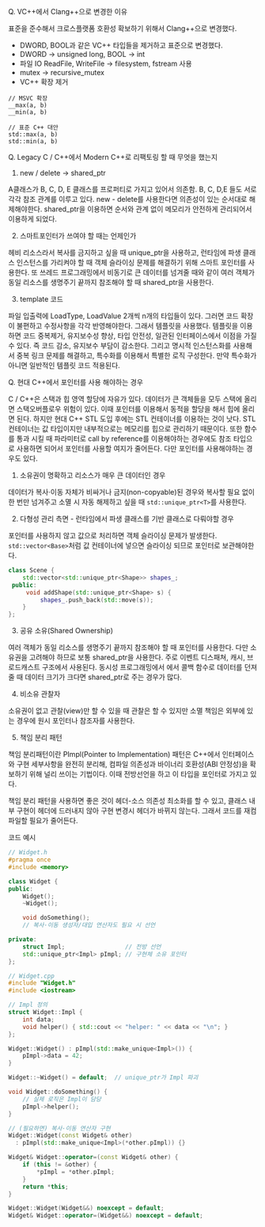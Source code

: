 
Q. VC++에서 Clang++으로 변경한 이유

표준을 준수해서 크로스플랫폼 호환성 확보하기 위해서 Clang++으로 변경했다.

* DWORD, BOOL과 같은 VC++ 타입들을 제거하고 표준으로 변경했다. 
* DWORD -> unsigned long, BOOL -> int
* 파일 IO ReadFile, WriteFile -> filesystem, fstream 사용
* mutex -> recursive_mutex
* VC++ 확장 제거

```
// MSVC 확장
__max(a, b)
__min(a, b)

// 표준 C++ 대안
std::max(a, b)
std::min(a, b)
```
 

Q. Legacy C / C++에서 Modern C++로 리팩토링 할 때 무엇을 했는지

1. new / delete -> shared_ptr

A클래스가 B, C, D, E 클래스를 프로퍼티로 가지고 있어서 의존함. B, C, D,E 들도 서로 각각 참조 관계를 이루고 있다. new - delete를 사용한다면 의존성이 있는 순서대로 해제해야한다. shared_ptr을 이용하면 순서와 관계 없이 메모리가 안전하게 관리되어서 이용하게 되었다.

2. 스마트포인터가 쓰여야 할 때는 언제인가

헤비 리소스라서 복사를 금지하고 싶을 때 unique_ptr을 사용하고, 런타임에 파생 클래스 인스턴스를 가리켜야 할 때 객체 슬라이싱 문제를 해결하기 위해 스마트 포인터를 사용한다. 또 쓰레드 프로그래밍에서 비동기로 큰 데이터를 넘겨줄 때와 같이 여러 객체가 동일 리소스를 생명주기 끝까지 참조해야 할 때 shared_ptr을 사용한다.

3. template 코드

파일 입출력에  LoadType, LoadValue 2개씩 n개의 타입들이 있다. 그러면 코드 확장이 불편하고 수정사항을 각각 반영해야한다. 그래서 템플릿을 사용했다. 템플릿을 이용하면 코드 중복제거, 유지보수성 향상, 타입 안전성, 일관된 인터페이스에서 이점을 가질 수 있다. 즉 코드 감소, 유지보수 부담이 감소한다. 그리고 명시적 인스턴스화를 사용해서 중복 링크 문제를 해결하고, 특수화를 이용해서 특별한 로직 구성한다. 만약 특수화가 아니면 일반적인 템플릿 코드 적용된다.



Q. 현대 C++에서 포인터를 사용 해야하는 경우

C / C++은 스택과 힙 영역 할당에 자유가 있다. 데이터가 큰 객체들을 모두 스택에 올리면 스택오버플로우 위험이 있다. 이때 포인터를 이용해서 동적을 할당을 해서 힙에 올리면 된다. 하지만 현대 C++ STL 도입 후에는 STL 컨테이너를 이용하는 것이 낫다. STL 컨테이너는 값 타입이지만 내부적으로는 메모리를 힙으로 관리하기 때문이다. 또한 함수를 통과 시킬 때 파라미터로 call by reference를 이용해야하는 경우에도 참조 타입으로 사용하면 되어서 포인터를 사용할 여지가 줄어든다. 다만 포인터를 사용해야하는 경우도 있다.

1. 소유권이 명확하고 리소스가 매우 큰 데이터인 경우

데이터가 복사·이동 자체가 비싸거나 금지(non-copyable)된 경우와 복사할 필요 없이 한 번만 넘겨주고 소멸 시 자동 해제하고 싶을 때 `std::unique_ptr<T>`를 사용한다.


2. 다형성 관리 측면 - 런타임에서 파생 클래스를 기반 클래스로 다뤄야할 경우

포인터를 사용하지 않고 값으로 처리하면 객체 슬라이싱 문제가 발생한다. `std::vector<Base>`처럼 값 컨테이너에 넣으면 슬라이싱 되므로 포인터로 보관해야한다.

```cpp
class Scene {     
	std::vector<std::unique_ptr<Shape>> shapes_;
 public:     
	 void addShape(std::unique_ptr<Shape> s) {
		 shapes_.push_back(std::move(s)); 
	} 
};
```

  
3. 공유 소유(Shared Ownership)

여러 객체가 동일 리소스를 생명주기 끝까지 참조해야 할 때 포인터를 사용한다. 다만 소유권을 고려해야 하므로 보통 shared_ptr을 사용한다. 주로 이벤트 디스패쳐, 캐시, 브로드캐스트 구조에서 사용된다. 동시성 프로그래밍에서 에서 콜백 함수로 데이터를 던져줄 때 데이터 크기가 크다면 shared_ptr로 주는 경우가 많다.

4. 비소유 관찰자

소유권이 없고 관찰(view)만 할 수 있을 때 관찰은 할 수 있지만 소멸 책임은 외부에 있는 경우에 원시 포인터나 참조자를 사용한다.


5. 책임 분리 패턴

책임 분리패턴이란 PImpl(Pointer to Implementation) 패턴은 C++에서 인터페이스와 구현 세부사항을 완전히 분리해, 컴파일 의존성과 바이너리 호환성(ABI 안정성)을 확보하기 위해 널리 쓰이는 기법이다. 이때 전방선언을 하고 이 타입을 포인터로 가지고 있다.

책임 분리 패턴을 사용하면 좋은 것이 헤더-소스 의존성 최소화를 할 수 있고, 클래스 내부 구현이 헤더에 드러내지 않아 구현 변경시 헤더가 바뀌지 않는다. 그래서 코드를 재컴파일할 필요가 줄어든다.

코드 예시

```cpp
// Widget.h
#pragma once
#include <memory>

class Widget {
public:
    Widget();
    ~Widget();

    void doSomething();
    // 복사·이동 생성자/대입 연산자도 필요 시 선언

private:
    struct Impl;                 // 전방 선언
    std::unique_ptr<Impl> pImpl; // 구현체 소유 포인터
};

// Widget.cpp
#include "Widget.h"
#include <iostream>

// Impl 정의
struct Widget::Impl {
    int data;
    void helper() { std::cout << "helper: " << data << "\n"; }
};

Widget::Widget() : pImpl(std::make_unique<Impl>()) {
    pImpl->data = 42;
}

Widget::~Widget() = default;  // unique_ptr가 Impl 파괴

void Widget::doSomething() {
    // 실제 로직은 Impl이 담당
    pImpl->helper();
}

// (필요하면) 복사·이동 연산자 구현
Widget::Widget(const Widget& other)
  : pImpl(std::make_unique<Impl>(*other.pImpl)) {}

Widget& Widget::operator=(const Widget& other) {
    if (this != &other) {
        *pImpl = *other.pImpl;
    }
    return *this;
}

Widget::Widget(Widget&&) noexcept = default;
Widget& Widget::operator=(Widget&&) noexcept = default;


```